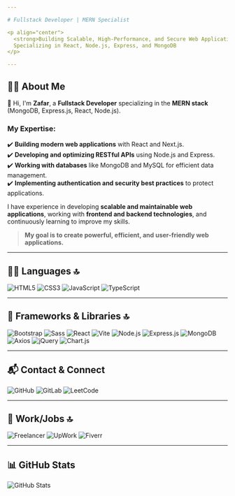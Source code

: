 ```yaml
---

# Fullstack Developer | MERN Specialist  

<p align="center">
  <strong>Building Scalable, High-Performance, and Secure Web Applications</strong><br>
  Specializing in React, Node.js, Express, and MongoDB
</p>  

---  
```


## 👨‍💻 About Me  

👋 Hi, I'm **Zafar**, a **Fullstack Developer** specializing in the **MERN stack** (MongoDB, Express.js, React, Node.js).  

### My Expertise:  
✔️ **Building modern web applications** with React and Next.js.  
✔️ **Developing and optimizing RESTful APIs** using Node.js and Express.  
✔️ **Working with databases** like MongoDB and MySQL for efficient data management.  
✔️ **Implementing authentication and security best practices** to protect applications.  

I have experience in developing **scalable and maintainable web applications**, working with **frontend and backend technologies**, and continuously learning to improve my skills.  

> **My goal is to create powerful, efficient, and user-friendly web applications.**  

---

## 👩‍💻 Languages 🔝  

![HTML5](https://img.shields.io/badge/HTML5-E34F26?style=for-the-badge&logo=html5&logoColor=white)
![CSS3](https://img.shields.io/badge/CSS3-1572B6?style=for-the-badge&logo=css3&logoColor=white)
![JavaScript](https://img.shields.io/badge/JavaScript-323330?style=for-the-badge&logo=javascript&logoColor=F7DF1E)
![TypeScript](https://img.shields.io/badge/TypeScript-007ACC?style=for-the-badge&logo=typescript&logoColor=white)
 
---

## 🚀 Frameworks & Libraries 🔝  

![Bootstrap](https://img.shields.io/badge/Bootstrap-563D7C?style=for-the-badge&logo=bootstrap&logoColor=white)
![Sass](https://img.shields.io/badge/Sass-CC6699?style=for-the-badge&logo=sass&logoColor=white)
![React](https://img.shields.io/badge/React-20232A?style=for-the-badge&logo=react&logoColor=61DAFB)
![Vite](https://img.shields.io/badge/Vite-B73BFE?style=for-the-badge&logo=vite&logoColor=FFD62E)
![Node.js](https://img.shields.io/badge/Node.js-339933?style=for-the-badge&logo=nodedotjs&logoColor=white)
![Express.js](https://img.shields.io/badge/Express.js-000000?style=for-the-badge&logo=express&logoColor=white)
![MongoDB](https://img.shields.io/badge/MongoDB-47A248?style=for-the-badge&logo=mongodb&logoColor=white)
![Axios](https://img.shields.io/badge/axios-671ddf?&style=for-the-badge&logo=axios&logoColor=white)
![jQuery](https://img.shields.io/badge/jQuery-0769AD?style=for-the-badge&logo=jquery&logoColor=white)
![Chart.js](https://img.shields.io/badge/Chart.js-FF6384?style=for-the-badge&logo=chartdotjs&logoColor=white)

---

## 📬 Contact & Connect  

![GitHub](https://img.shields.io/badge/GitHub-100000?style=for-the-badge&logo=github&logoColor=white)
![GitLab](https://img.shields.io/badge/GitLab-330F63?style=for-the-badge&logo=gitlab&logoColor=white)
![LeetCode](https://img.shields.io/badge/LeetCode-FFA116?style=for-the-badge&logo=leetcode&logoColor=black)

---

## 🥅 Work/Jobs 🔝  

![Freelancer](https://img.shields.io/badge/Freelancer-29B2FE?style=for-the-badge&logo=freelancer&logoColor=white)
![UpWork](https://img.shields.io/badge/UpWork-6FDA44?style=for-the-badge&logo=upwork&logoColor=white)
![Fiverr](https://img.shields.io/badge/Fiverr-1DBF73?style=for-the-badge&logo=fiverr&logoColor=white)

---

## 📊 GitHub Stats  

![GitHub Stats](https://github-readme-stats.vercel.app/api?username=Ibrohimov-Zafar&show_icons=true&theme=radical)
